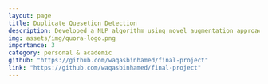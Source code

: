```yaml
---
layout: page
title: Duplicate Quesetion Detection
description: Developed a NLP algorithm using novel augmentation approach, achieved higher score that SOTA.
img: assets/img/quora-logo.png
importance: 3
category: personal & academic
github: "https://github.com/waqasbinhamed/final-project"
link: "https://github.com/waqasbinhamed/final-project"
---
```

